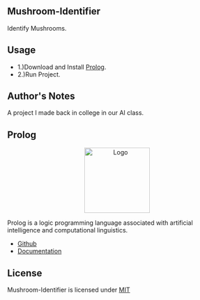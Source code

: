 ## Mushroom-Identifier

Identify Mushrooms.

## Usage

* 1.)Download and Install [Prolog](https://www.swi-prolog.org/Download.html).
* 2.)Run Project.

## Author's Notes

A project I made back in college in our AI class.

## Prolog

<p align="center"><img src="https://i.imgur.com/CCcwlYH.png" width="150px" height="auto" alt="Logo"></a></p>

Prolog is a logic programming language associated with artificial intelligence and computational linguistics.

* [Github](https://github.com/SWI-Prolog)
* [Documentation](https://www.swi-prolog.org/pldoc/doc_for?object=manual)

## License

Mushroom-Identifier is licensed under [MIT](https://choosealicense.com/licenses/mit/)
